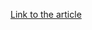 [Link to the article](https://securityaffairs.com/175178/apt/north-korea-linked-apt-moonstone-used-qilin-ransomware.html)
